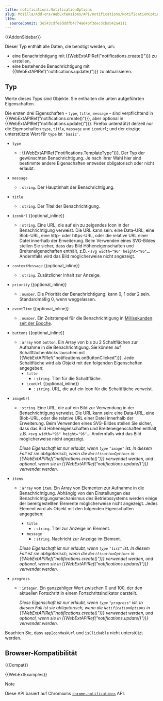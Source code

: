 ```yaml
---
title: notifications.NotificationOptions
slug: Mozilla/Add-ons/WebExtensions/API/notifications/NotificationOptions
l10n:
  sourceCommit: 3e543cdfe8dddfb4774a64bf3decdcbab42a4111
---
```


{{AddonSidebar}}

Dieser Typ enthält alle Daten, die benötigt werden, um:

- eine Benachrichtigung mit {{WebExtAPIRef("notifications.create()")}} zu erstellen,
- eine bestehende Benachrichtigung mit {{WebExtAPIRef("notifications.update()")}} zu aktualisieren.

## Typ

Werte dieses Typs sind Objekte. Sie enthalten die unten aufgeführten Eigenschaften.

Die ersten drei Eigenschaften - `type`, `title`, `message` - sind verpflichtend in {{WebExtAPIRef("notifications.create()")}}, aber optional in {{WebExtAPIRef("notifications.update()")}}. Firefox unterstützt derzeit nur die Eigenschaften `type`, `title`, `message` und `iconUrl`; und der einzige unterstützte Wert für `type` ist `'basic'`.

- `type`
  - : {{WebExtAPIRef("notifications.TemplateType")}}. Der Typ der gewünschten Benachrichtigung. Je nach Ihrer Wahl hier sind bestimmte andere Eigenschaften entweder obligatorisch oder nicht erlaubt.
- `message`
  - : `string`. Der Hauptinhalt der Benachrichtigung.
- `title`
  - : `string`. Der Titel der Benachrichtigung.
- `iconUrl` {{optional_inline}}
  - : `string`. Eine URL, die auf ein zu zeigendes Icon in der Benachrichtigung verweist. Die URL kann sein: eine Data-URL, eine Blob-URL, eine http- oder https-URL, oder die relative URL einer Datei innerhalb der Erweiterung. Beim Verwenden eines SVG-Bildes stellen Sie sicher, dass das Bild Höheneigenschaften und Breiteneigenschaften enthält, z.B. `<svg width="96" height="96"…`. Andernfalls wird das Bild möglicherweise nicht angezeigt.
- `contextMessage` {{optional_inline}}
  - : `string`. Zusätzlicher Inhalt zur Anzeige.
- `priority` {{optional_inline}}
  - : `number`. Die Priorität der Benachrichtigung: kann 0, 1 oder 2 sein. Standardmäßig 0, wenn weggelassen.
- `eventTime` {{optional_inline}}
  - : `number`. Ein Zeitstempel für die Benachrichtigung in [Millisekunden seit der Epoche](https://en.wikipedia.org/wiki/Unix_time).
- `buttons` {{optional_inline}}

  - : `array` von `button`. Ein Array von bis zu 2 Schaltflächen zur Aufnahme in die Benachrichtigung. Sie können auf Schaltflächenklicks lauschen mit {{WebExtAPIRef("notifications.onButtonClicked")}}. Jede Schaltfläche wird als Objekt mit den folgenden Eigenschaften angegeben:
    - `title`
      - : `string`. Titel für die Schaltfläche.
    - `iconUrl` {{optional_inline}}
      - : `string`. URL, die auf ein Icon für die Schaltfläche verweist.

- `imageUrl`

  - : `string`. Eine URL, die auf ein Bild zur Verwendung in der Benachrichtigung verweist. Die URL kann sein: eine Data-URL, eine Blob-URL, oder die relative URL einer Datei innerhalb der Erweiterung. Beim Verwenden eines SVG-Bildes stellen Sie sicher, dass das Bild Höheneigenschaften und Breiteneigenschaften enthält, z.B. `<svg width="96" height="96"…`. Andernfalls wird das Bild möglicherweise nicht angezeigt.

    _Diese Eigenschaft ist nur erlaubt, wenn `type` `"image"` ist. In diesem Fall ist sie obligatorisch, wenn die `NotificationOptions` in {{WebExtAPIRef("notifications.create()")}} verwendet werden, und optional, wenn sie in {{WebExtAPIRef("notifications.update()")}} verwendet werden._

- `items`

  - : `array` von `item`. Ein Array von Elementen zur Aufnahme in die Benachrichtigung. Abhängig von den Einstellungen des Benachrichtigungsmechanismus des Betriebssystems werden einige der bereitgestellten Elemente möglicherweise nicht angezeigt. Jedes Element wird als Objekt mit den folgenden Eigenschaften angegeben:

    - `title`
      - : `string`. Titel zur Anzeige im Element.
    - `message`
      - : `string`. Nachricht zur Anzeige im Element.

    _Diese Eigenschaft ist nur erlaubt, wenn `type` `"list"` ist. In diesem Fall ist sie obligatorisch, wenn die `NotificationOptions` in {{WebExtAPIRef("notifications.create()")}} verwendet werden, und optional, wenn sie in {{WebExtAPIRef("notifications.update()")}} verwendet werden._

- `progress`

  - : `integer`. Ein ganzzahliger Wert zwischen 0 und 100, der den aktuellen Fortschritt in einem Fortschrittsindikator darstellt.

    _Diese Eigenschaft ist nur erlaubt, wenn `type` `"progress"` ist. In diesem Fall ist sie obligatorisch, wenn die `NotificationOptions` in {{WebExtAPIRef("notifications.create()")}} verwendet werden, und optional, wenn sie in {{WebExtAPIRef("notifications.update()")}} verwendet werden._

Beachten Sie, dass `appIconMaskUrl` und `isClickable` nicht unterstützt werden.

## Browser-Kompatibilität

{{Compat}}

{{WebExtExamples}}

> [!NOTE]
> Diese API basiert auf Chromiums [`chrome.notifications`](https://developer.chrome.com/docs/extensions/reference/api/notifications) API.
